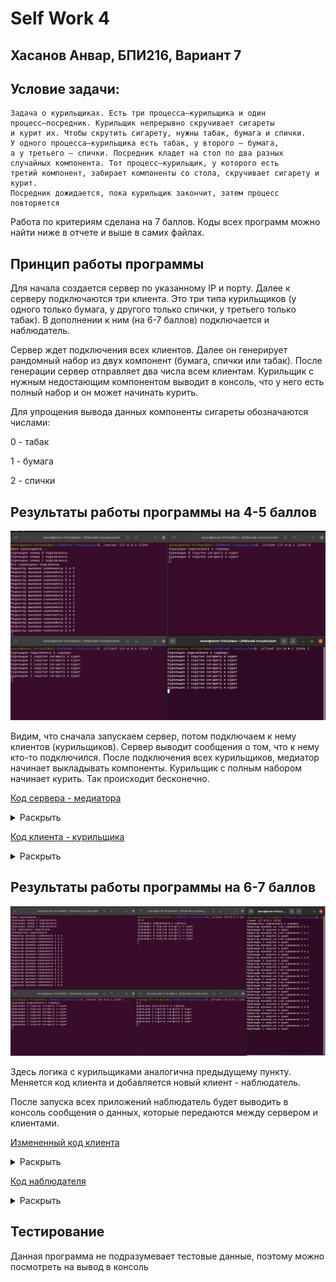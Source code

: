 # Self Work 4

## Хасанов Анвар, БПИ216, Вариант 7

## Условие задачи:

```
Задача о курильщиках. Есть три процесса–курильщика и один
процесс–посредник. Курильщик непрерывно скручивает сигареты
и курит их. Чтобы скрутить сигарету, нужны табак, бумага и спички. 
У одного процесса–курильщика есть табак, у второго — бумага,
а у третьего — спички. Посредник кладет на стол по два разных
случайных компонента. Тот процесс–курильщик, у которого есть
третий компонент, забирает компоненты со стола, скручивает сигарету и курит. 
Посредник дожидается, пока курильщик закончит, затем процесс повторяется
```

Работа по критериям сделана на 7 баллов. Коды всех программ можно найти ниже в отчете и выше в самих файлах.

## Принцип работы программы

Для начала создается сервер по указанному IP и порту. Далее к серверу подключаются три клиента. Это три типа курильщиков (у одного только бумага, у другого только спички, у третьего только табак). В дополнении к ним (на 6-7 баллов) подключается и наблюдатель.

Сервер ждет подключения всех клиентов. Далее он генерирует рандомный набор из двух компонент (бумага, спички или табак). После генерации сервер отправляет два числа всем клиентам. Курильщик с нужным недостающим компонентом выводит в консоль, что у него есть полный набор и он может начинать курить.

Для упрощения вывода данных компоненты сигареты обозначаются числами:

0 - табак

1 - бумага

2 - спички

## Результаты работы программы на 4-5 баллов

![1](pictures/1.png)

Видим, что сначала запускаем сервер, потом подключаем к нему клиентов (курильщиков). Сервер выводит сообщения о том, что к нему кто-то подключился. После подключения всех курильщиков, медиатор начинает выкладывать компоненты. Курильщик с полным набором начинает курить. Так происходит бесконечно.

[Код сервера - медиатора](4_5/server.c)
<details>
  <summary>Раскрыть</summary>
    
    ```c
    #include <arpa/inet.h>
    #include <netinet/in.h>
    #include <stdio.h>
    #include <stdlib.h>
    #include <string.h>
    #include <sys/socket.h>
    #include <time.h>
    #include <unistd.h>

    int main(int argc, char *argv[]) {
      if (argc != 3) {
        fprintf(stderr, "Неверные аргументы: %s <ip> <port>\n", argv[0]);
        exit(EXIT_FAILURE);
      }

      int sockfd = socket(AF_INET, SOCK_DGRAM, IPPROTO_UDP);
      if (sockfd == -1) {
        perror("socket");
        exit(EXIT_FAILURE);
      }

      struct sockaddr_in server_addr;
      memset(&server_addr, 0, sizeof(server_addr));
      server_addr.sin_family = AF_INET;
      server_addr.sin_port = htons(atoi(argv[2]));
      if (inet_pton(AF_INET, argv[1], &server_addr.sin_addr.s_addr) <= 0) {
        perror("inet_pton");
        exit(EXIT_FAILURE);
      }

      if (bind(sockfd, (struct sockaddr *)&server_addr, sizeof(server_addr)) == -1) {
        perror("bind");
        exit(EXIT_FAILURE);
      }

      srand(time(NULL));

      while (1) {
        int num1 = rand() % 3;
        int num2;
        do {
          num2 = rand() % 3;
        } while (num1 == num2);

        uint8_t buffer[2] = {num1, num2};
        struct sockaddr_in client_addr;
        socklen_t client_addr_size = sizeof(client_addr);
        int recv_len = recvfrom(sockfd, &client_addr, sizeof(client_addr), 0, (struct sockaddr *)&client_addr, &client_addr_size);
        printf("Медиатор выложил компоненты %d и %d\n", num1, num2);
        if (recv_len == -1) {
          perror("recvfrom");
          exit(EXIT_FAILURE);
        }
        if (sendto(sockfd, buffer, sizeof(buffer), 0, (struct sockaddr *)&client_addr, client_addr_size) == -1) {
          perror("sendto");
          exit(EXIT_FAILURE);
        }
        sleep(1);
      }
      close(sockfd);
      return 0;
    }
    ```
</details>
    
[Код клиента - курильщика](4_5/client.c)
<details>
  <summary>Раскрыть</summary>
    
    ```c
    #include <arpa/inet.h>
    #include <netinet/in.h>
    #include <stdio.h>
    #include <stdlib.h>
    #include <string.h>
    #include <sys/socket.h>
    #include <unistd.h>

    int main(int argc, char *argv[]) {
      if (argc != 4) {
        fprintf(stderr, "Неверные аргументы: %s <ip> <port> <number>\n", argv[0]);
        exit(EXIT_FAILURE);
      }

      int my_number = atoi(argv[3]);

      int sockfd = socket(AF_INET, SOCK_DGRAM, IPPROTO_UDP);
      if (sockfd == -1) {
        perror("socket");
        exit(EXIT_FAILURE);
      }

      struct sockaddr_in server_addr;
      memset(&server_addr, 0, sizeof(server_addr));
      server_addr.sin_family = AF_INET;
      server_addr.sin_port = htons(atoi(argv[2]));
      if (inet_pton(AF_INET, argv[1], &server_addr.sin_addr.s_addr) <= 0) {
        perror("inet_pton");
        exit(EXIT_FAILURE);
      }

      while (1) {
        uint8_t buffer[2] = {0};
        if (sendto(sockfd, buffer, sizeof(buffer), 0, (struct sockaddr *)&server_addr, sizeof(server_addr)) == -1) {
          perror("sendto");
          exit(EXIT_FAILURE);
        }
        int recv_len = recvfrom(sockfd, buffer, sizeof(buffer), 0, NULL, NULL);
        if (recv_len == -1) {
          perror("recvfrom");
          exit(EXIT_FAILURE);
        }
        int missing_number = -1;
        for (int i = 0; i < 3; ++i) {
          if (i != buffer[0] && i != buffer[1]) {
            missing_number = i;
            break;
          }
        }
        if (my_number == missing_number) {
          printf("Курильщик %d скрутил сигарету и курит\n", missing_number);
        }
        sleep(1);
      }
      close(sockfd);
      return 0;
    }
    ```
</details>

## Результаты работы программы на 6-7 баллов

![2](pictures/2.png)

Здесь логика с курильщиками аналогична предыдущему пункту. Меняется код клиента и добавляется новый клиент - наблюдатель.

После запуска всех приложений наблюдатель будет выводить в консоль сообщения о данных, которые передаются между сервером и клиентами.

[Измененный код клиента](6_7/client.c)
<details>
  <summary>Раскрыть</summary> 
    
    ```c
    #include <arpa/inet.h>
    #include <netinet/in.h>
    #include <stdio.h>
    #include <stdlib.h>
    #include <string.h>
    #include <sys/socket.h>
    #include <unistd.h>

    void send_to_observer(int observer_sockfd, struct sockaddr_in *observer_addr, const char *msg) {
      if (sendto(observer_sockfd, msg, strlen(msg), 0, (struct sockaddr *)observer_addr, sizeof(*observer_addr)) == -1) {
        perror("send to observer");
      }
    }

    int main(int argc, char *argv[]) {
      if (argc != 4) {
        fprintf(stderr, "Неверные аргументы: %s <ip> <port> <number>\n", argv[0]);
        exit(EXIT_FAILURE);
      }

      int my_number = atoi(argv[3]);

      int sockfd = socket(AF_INET, SOCK_DGRAM, IPPROTO_UDP);
      if (sockfd == -1) {
        perror("socket");
        exit(EXIT_FAILURE);
      }

      struct sockaddr_in server_addr;
      memset(&server_addr, 0, sizeof(server_addr));
      server_addr.sin_family = AF_INET;
      server_addr.sin_port = htons(atoi(argv[2]));
      if (inet_pton(AF_INET, argv[1], &server_addr.sin_addr.s_addr) <= 0) {
        perror("inet_pton");
        exit(EXIT_FAILURE);
      }

      while (1) {
        uint8_t buffer[2] = {0};
        if (sendto(sockfd, buffer, sizeof(buffer), 0, (struct sockaddr *)&server_addr, sizeof(server_addr)) == -1) {
          perror("sendto");
          exit(EXIT_FAILURE);
        }
        int recv_len = recvfrom(sockfd, buffer, sizeof(buffer), 0, NULL, NULL);
        if (recv_len == -1) {
          perror("recvfrom");
          exit(EXIT_FAILURE);
        }
        int missing_number = -1;
        for (int i = 0; i < 3; ++i) {
          if (i != buffer[0] && i != buffer[1]) {
            missing_number = i;
            break;
          }
        }
        if (my_number == missing_number) {
          char msg[256];
          snprintf(msg, sizeof(msg), "Курильщик %d скрутил сигарету и курит\n", my_number);
          printf("%s\n", msg);
          send_to_observer(observer_sockfd, &observer_addr, msg);
        }
        sleep(1);
      }
      close(sockfd);
      return 0;
    }
    ```
</details>
  
[Код наблюдателя](6_7/viewer.c)
<details>
  <summary>Раскрыть</summary>
    
    ```c
    #include <arpa/inet.h>
    #include <netinet/in.h>
    #include <stdio.h>
    #include <stdlib.h>
    #include <string.h>
    #include <sys/socket.h>
    #include <unistd.h>

    int main(int argc, char *argv[]) {
      if (argc != 3) {
        fprintf(stderr, "Неверные аргументы: %s <ip> <port>\n", argv[0]);
        exit(EXIT_FAILURE);
      }

      int sockfd = socket(AF_INET, SOCK_DGRAM, IPPROTO_UDP);
      if (sockfd == -1) {
        perror("socket");
        exit(EXIT_FAILURE);
      }

      struct sockaddr_in observer_addr;
      memset(&observer_addr, 0, sizeof(observer_addr));
      observer_addr.sin_family = AF_INET;
      observer_addr.sin_port = htons(atoi(argv[2]));
      if (inet_pton(AF_INET, argv[1], &observer_addr.sin_addr.s_addr) <= 0) {
        perror("inet_pton");
        exit(EXIT_FAILURE);
      }

      if (bind(sockfd, (struct sockaddr *)&observer_addr, sizeof(observer_addr)) == -1) {
        perror("bind");
        exit(EXIT_FAILURE);
      }

      printf("Наблюдатель подключился к серверу.\n");

      while (1) {
        char buffer[256] = {0};
        struct sockaddr_in sender_addr;
        socklen_t sender_addr_size = sizeof(sender_addr);
        int recv_len = recvfrom(sockfd, buffer, sizeof(buffer), 0, (struct sockaddr *)&sender_addr, &sender_addr_size);
        if (recv_len == -1) {
          perror("recvfrom");
          exit(EXIT_FAILURE);
        }
      }

      close(sockfd);
      return 0;
    }
    ```
</details>
    

## Тестирование

Данная программа не подразумевает тестовые данные, поэтому можно посмотреть на вывод в консоль
